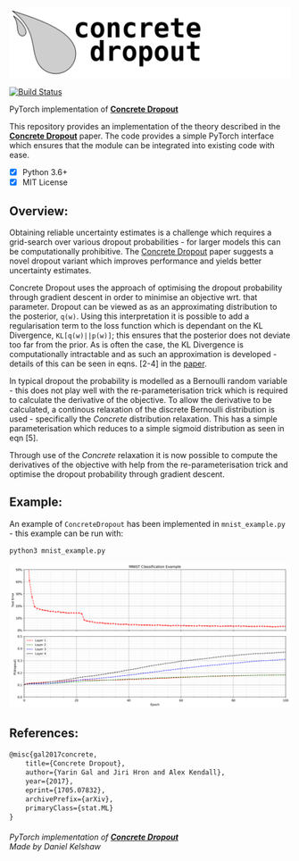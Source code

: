 ![Concrete Dropout](./misc/condrop.png)

[![Build Status](https://travis-ci.org/danielkelshaw/ConcreteDropout.svg?branch=master)](https://travis-ci.org/danielkelshaw/ConcreteDropout)

PyTorch implementation of **[Concrete Dropout](https://arxiv.org/pdf/1705.07832)**

This repository provides an implementation of the theory described in
the **[Concrete Dropout](https://arxiv.org/pdf/1705.07832)** paper. The
code provides a simple PyTorch interface which ensures that the module
can be integrated into existing code with ease.

- [x] Python 3.6+
- [x] MIT License

## **Overview:**
Obtaining reliable uncertainty estimates is a challenge which requires a
grid-search over various dropout probabilities - for larger models this 
can be computationally prohibitive.
The [Concrete Dropout](https://arxiv.org/pdf/1705.07832) paper suggests
a novel dropout variant which improves performance and yields better
uncertainty estimates.

Concrete Dropout uses the approach of optimising the dropout probability
through gradient descent in order to minimise an objective wrt. that 
parameter. Dropout can be viewed as as an approximating distribution to 
the posterior, `q(w)`. Using this interpretation it is possible to add a 
regularisation term to the loss function which is dependant on the KL 
Divergence, `KL[q(w)||p(w)]`; this ensures that the posterior does not 
deviate too far from the prior. As is often the case, the KL Divergence 
is computationally intractable and as such an approximation is developed - 
details of this can be seen in eqns. [2-4] in the [paper](https://arxiv.org/pdf/1705.07832).

In typical dropout the probability is modelled as a Bernoulli random
variable - this does not play well with the re-parameterisation trick
which is required to calculate the derivative of the objective. To allow
the derivative to be calculated, a continous relaxation of the discrete
Bernoulli distribution is used - specifically the *Concrete* distribution
relaxation. This has a simple parameterisation which reduces to a simple
sigmoid distribution as seen in eqn [5].

Through use of the *Concrete* relaxation it is now possible to compute
the derivatives of the objective with help from the re-parameterisation
trick and optimise the dropout probability through gradient descent.

## **Example:**
An example of `ConcreteDropout` has been implemented in 
`mnist_example.py` - this example can be run with:

```bash
python3 mnist_example.py
```

![MNIST Results](./misc/cdr_mnist.png)

## **References:**

```
@misc{gal2017concrete,
    title={Concrete Dropout},
    author={Yarin Gal and Jiri Hron and Alex Kendall},
    year={2017},
    eprint={1705.07832},
    archivePrefix={arXiv},
    primaryClass={stat.ML}
}
```

###### PyTorch implementation of **[Concrete Dropout](https://arxiv.org/pdf/1705.07832)**<br>Made by Daniel Kelshaw

